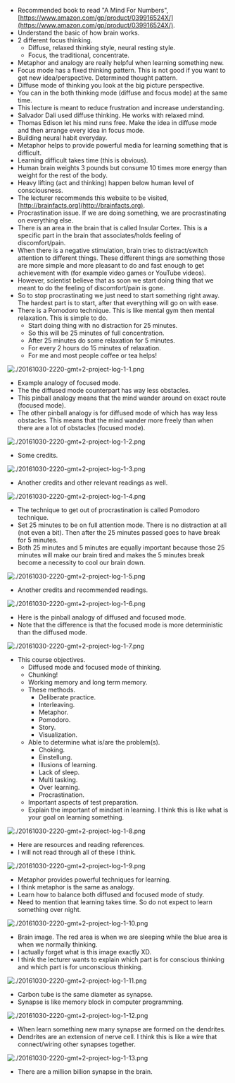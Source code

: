 ﻿* Recommended book to read "A Mind For Numbers", [https://www.amazon.com/gp/product/039916524X/](https://www.amazon.com/gp/product/039916524X/).
* Understand the basic of how brain works.
* 2 different focus thinking.
    * Diffuse, relaxed thinking style, neural resting style.
    * Focus, the traditional, concentrate.
* Metaphor and analogy are really helpful when learning something new.
* Focus mode has a fixed thinking pattern. This is not good if you want to get new idea/perspective. Determined thought pattern.
* Diffuse mode of thinking you look at the big picture perspective.
* You can in the both thinking mode (diffuse and focus mode) at the same time.
* This lecture is meant to reduce frustration and increase understanding.
* Salvador Dali used diffuse thinking. He works with relaxed mind.
* Thomas Edison let his mind runs free. Make the idea in diffuse mode and then arrange every idea in focus mode.
* Building neural habit everyday.
* Metaphor helps to provide powerful media for learning something that is difficult.
* Learning difficult takes time (this is obvious).
* Human brain weights 3 pounds but consume 10 times more energy than weight for the rest of the body.
* Heavy lifting (act and thinking) happen below human level of consciousness.
* The lecturer recommends this website to be visited, [http://brainfacts.org](http://brainfacts.org).
* Procrastination issue. If we are doing something, we are procrastinating on everything else.
* There is an area in the brain that is called Insular Cortex. This is a specific part in the brain that associates/holds feeling of discomfort/pain.
* When there is a negative stimulation, brain tries to distract/switch attention to different things. These different things are something those are more simple and more pleasant to do and fast enough to get achievement with (for example video games or YouTube videos).
* However, scientist believe that as soon we start doing thing that we meant to do the feeling of discomfort/pain is gone.
* So to stop procrastinating we just need to start something right away. The hardest part is to start, after that everything will go on with ease.
* There is a Pomodoro technique. This is like mental gym then mental relaxation. This is simple to do.
    * Start doing thing with no distraction for 25 minutes.
    * So this will be 25 minutes of full concentration.
    * After 25 minutes do some relaxation for 5 minutes.
    * For every 2 hours do 15 minutes of relaxation.
    * For me and most people coffee or tea helps!

![./20161030-2220-gmt+2-project-log-1-1.png](./20161030-2220-gmt+2-project-log-1-1.png)

* Example analogy of focused mode.
* The the diffused mode counterpart has way less obstacles.
* This pinball analogy means that the mind wander around on exact route (focused mode).
* The other pinball analogy is for diffused mode of which has way less obstacles. This means that the mind wander more freely than when there are a lot of obstacles (focused mode).

![./20161030-2220-gmt+2-project-log-1-2.png](./20161030-2220-gmt+2-project-log-1-2.png)

* Some credits.

![./20161030-2220-gmt+2-project-log-1-3.png](./20161030-2220-gmt+2-project-log-1-3.png)

* Another credits and other relevant readings as well.

![./20161030-2220-gmt+2-project-log-1-4.png](./20161030-2220-gmt+2-project-log-1-4.png)

* The technique to get out of procrastination is called Pomodoro technique.
* Set 25 minutes to be on full attention mode. There is no distraction at all (not even a bit). Then after the 25 minutes passed goes to have break for 5 minutes.
* Both 25 minutes and 5 minutes are equally important because those 25 minutes will make our brain tired and makes the 5 minutes break become a necessity to cool our brain down.

![./20161030-2220-gmt+2-project-log-1-5.png](./20161030-2220-gmt+2-project-log-1-5.png)

* Another credits and recommended readings.

![./20161030-2220-gmt+2-project-log-1-6.png](./20161030-2220-gmt+2-project-log-1-6.png)

* Here is the pinball analogy of diffused and focused mode.
* Note that the difference is that the focused mode is more deterministic than the diffused mode.

![./20161030-2220-gmt+2-project-log-1-7.png](./20161030-2220-gmt+2-project-log-1-7.png)

* This course objectives.
    * Diffused mode and focused mode of thinking.
    * Chunking!
    * Working memory and long term memory.
    * These methods.
        * Deliberate practice.
        * Interleaving.
        * Metaphor.
        * Pomodoro.
        * Story.
        * Visualization.
    * Able to determine what is/are the problem(s).
        * Choking.
        * Einstellung.
        * Illusions of learning.
        * Lack of sleep.
        * Multi tasking.
        * Over learning.
        * Procrastination.
    * Important aspects of test preparation.
    * Explain the important of mindset in learning. I think this is like what is your goal on learning something.

![./20161030-2220-gmt+2-project-log-1-8.png](./20161030-2220-gmt+2-project-log-1-8.png)

* Here are resources and reading references.
* I will not read through all of these I think.

![./20161030-2220-gmt+2-project-log-1-9.png](./20161030-2220-gmt+2-project-log-1-9.png)

* Metaphor provides powerful techniques for learning.
* I think metaphor is the same as analogy.
* Learn how to balance both diffused and focused mode of study.
* Need to mention that learning takes time. So do not expect to learn something over night.

![./20161030-2220-gmt+2-project-log-1-10.png](./20161030-2220-gmt+2-project-log-1-10.png)

* Brain image. The red area is when we are sleeping while the blue area is when we normally thinking.
* I actually forget what is this image exactly XD.
* I think the lecturer wants to explain which part is for conscious thinking and which part is for unconscious thinking.

![./20161030-2220-gmt+2-project-log-1-11.png](./20161030-2220-gmt+2-project-log-1-11.png)

* Carbon tube is the same diameter as synapse.
* Synapse is like memory block in computer programming.

![./20161030-2220-gmt+2-project-log-1-12.png](./20161030-2220-gmt+2-project-log-1-12.png)

* When learn something new many synapse are formed on the dendrites.
* Dendrites are an extension of nerve cell. I think this is like a wire that connect/wiring other synapses together.

![./20161030-2220-gmt+2-project-log-1-13.png](./20161030-2220-gmt+2-project-log-1-13.png)

* There are a million billion synapse in the brain.